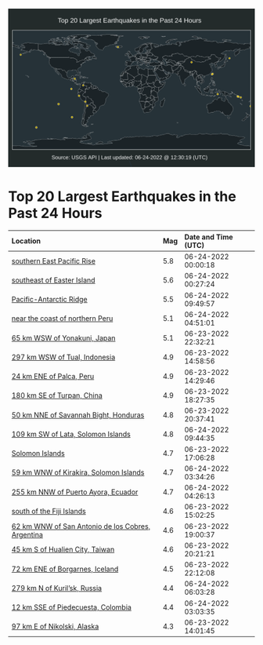 ![Map](./map.png)

# Top 20 Largest Earthquakes in the Past 24 Hours

| Location | Mag | Date and Time (UTC) |
|:---|:---|:---|
| [southern East Pacific Rise](https://earthquake.usgs.gov/earthquakes/eventpage/us7000hjsm) | 5.8 | 06-24-2022 00:00:18 |
| [southeast of Easter Island](https://earthquake.usgs.gov/earthquakes/eventpage/us7000hjsv) | 5.6 | 06-24-2022 00:27:24 |
| [Pacific-Antarctic Ridge](https://earthquake.usgs.gov/earthquakes/eventpage/us7000hjvj) | 5.5 | 06-24-2022 09:49:57 |
| [near the coast of northern Peru](https://earthquake.usgs.gov/earthquakes/eventpage/us7000hjtz) | 5.1 | 06-24-2022 04:51:01 |
| [65 km WSW of Yonakuni, Japan](https://earthquake.usgs.gov/earthquakes/eventpage/us7000hjs7) | 5.1 | 06-23-2022 22:32:21 |
| [297 km WSW of Tual, Indonesia](https://earthquake.usgs.gov/earthquakes/eventpage/us7000hjm6) | 4.9 | 06-23-2022 14:58:56 |
| [24 km ENE of Palca, Peru](https://earthquake.usgs.gov/earthquakes/eventpage/us7000hjlu) | 4.9 | 06-23-2022 14:29:46 |
| [180 km SE of Turpan, China](https://earthquake.usgs.gov/earthquakes/eventpage/us7000hjpk) | 4.9 | 06-23-2022 18:27:35 |
| [50 km NNE of Savannah Bight, Honduras](https://earthquake.usgs.gov/earthquakes/eventpage/us7000hjqr) | 4.8 | 06-23-2022 20:37:41 |
| [109 km SW of Lata, Solomon Islands](https://earthquake.usgs.gov/earthquakes/eventpage/us7000hjve) | 4.8 | 06-24-2022 09:44:35 |
| [Solomon Islands](https://earthquake.usgs.gov/earthquakes/eventpage/us7000hjp5) | 4.7 | 06-23-2022 17:06:28 |
| [59 km WNW of Kirakira, Solomon Islands](https://earthquake.usgs.gov/earthquakes/eventpage/us7000hjtn) | 4.7 | 06-24-2022 03:34:26 |
| [255 km NNW of Puerto Ayora, Ecuador](https://earthquake.usgs.gov/earthquakes/eventpage/us7000hjtv) | 4.7 | 06-24-2022 04:26:13 |
| [south of the Fiji Islands](https://earthquake.usgs.gov/earthquakes/eventpage/us7000hjma) | 4.6 | 06-23-2022 15:02:25 |
| [62 km WNW of San Antonio de los Cobres, Argentina](https://earthquake.usgs.gov/earthquakes/eventpage/us7000hjpt) | 4.6 | 06-23-2022 19:00:37 |
| [45 km S of Hualien City, Taiwan](https://earthquake.usgs.gov/earthquakes/eventpage/us7000hjql) | 4.6 | 06-23-2022 20:21:21 |
| [72 km ENE of Borgarnes, Iceland](https://earthquake.usgs.gov/earthquakes/eventpage/us7000hjs3) | 4.5 | 06-23-2022 22:12:08 |
| [279 km N of Kuril’sk, Russia](https://earthquake.usgs.gov/earthquakes/eventpage/us7000hjue) | 4.4 | 06-24-2022 06:03:28 |
| [12 km SSE of Piedecuesta, Colombia](https://earthquake.usgs.gov/earthquakes/eventpage/us7000hjtj) | 4.4 | 06-24-2022 03:03:35 |
| [97 km E of Nikolski, Alaska](https://earthquake.usgs.gov/earthquakes/eventpage/us7000hjlr) | 4.3 | 06-23-2022 14:01:45 |
